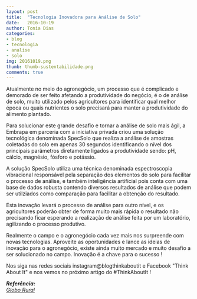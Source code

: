```yaml
---
layout: post
title:  "Tecnologia Inovadora para Análise de Solo"
date:   2016-10-19
author: Tonia Dias
categories: 
- blog
- tecnologia
- analise
- solo
img: 20161019.png
thumb: thumb-sustentabilidade.png
comments: true
---
```


Atualmente no meio do agronegócio, um processo que é complicado e demorado de ser feito afetando a produtividade do negócio, é o de análise de solo, muito utilizado pelos agricultores para identificar qual melhor época ou quais nutrientes o solo precisará para manter a produtividade do alimento plantado.<!--more-->

Para solucionar este grande desafio e tornar a análise de solo mais ágil, a Embrapa em parceria com a iniciativa privada criou uma solução tecnológica denominada SpecSolo que realiza a análise de amostras coletadas do solo em apenas 30 segundos identificando o nível dos principais parâmetros diretamente ligados a produtividade sendo: pH, cálcio, magnésio, fósforo e potássio.

A solução SpecSolo utiliza uma técnica denominada espectroscopia vibracional responsável pela separação dos elementos do solo para facilitar o processo de análise, e também inteligência artificial pois conta com uma base de dados robusta contendo diversos resultados de análise que podem ser utilziados como comparação para facilitar a obtenção do resultado.

Esta inovação levará o processo de análise para outro nível, e os agricultores poderão obter de forma muito mais rápida o resultado não precisando ficar esperando a realização de análise feita por um laboratório, agilizando o processo produtivo.

Realmente o campo e o agronegócio cada vez mais nos surpreende com novas tecnologias. Aproveite as oportunidades e lance as ideias de inovação para o agronegócio, existe ainda muito mercado e muito desafio a ser solucionado no campo. Inovação é a chave para o sucesso !

Nos siga nas redes sociais instagram@blogthinkaboutit e Facebook "Think About It" e nos vemos no próximo artigo do #ThinkAboutIt !

<i>
	<b>Referência: </b><br/>
	<a href="https://www.embrapa.br/busca-de-noticias/-/noticia/17162564/tecnologia-inovadora-analisa-solos-em-apenas-30-segundos?link=agencia">Globo Rural</a><br/>
</i>